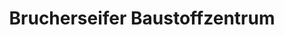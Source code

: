 ---
title: "Brucherseifer Baustoffzentrum"
url: /selbach-sieg/brucherseifer-baustoffzentrum/
shop: Baustoffe
---